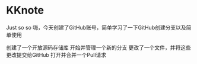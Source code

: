 # KKnote
Just so so
嗨，今天创建了GitHub账号，简单学习了一下GitHub创建分支以及简单使用

创建了一个开放源码存储库
开始并管理一个新的分支
更改了一个文件，并将这些更改提交给GitHub
打开并合并一个Pull请求
